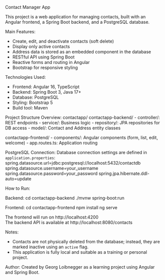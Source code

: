 
Contact Manager App

This project is a web application for managing contacts, built with an Angular frontend, a Spring Boot backend, and a PostgreSQL database.

Main Features:
- Create, edit, and deactivate contacts (soft delete)
- Display only active contacts
- Address data is stored as an embedded component in the database
- RESTful API using Spring Boot
- Reactive forms and routing in Angular
- Bootstrap for responsive styling

Technologies Used:
- Frontend: Angular 16, TypeScript
- Backend: Spring Boot 3, Java 17+
- Database: PostgreSQL
- Styling: Bootstrap 5
- Build tool: Maven

Project Structure Overview:
contactapp/
  contactapp-backend/
    - controller/: REST endpoints
    - service/: Business logic
    - repository/: JPA repositories for DB access
    - model/: Contact and Address entity classes

  contactapp-frontend/
    - components/: Angular components (form, list, edit, welcome)
    - app.routes.ts: Application routing

PostgreSQL Connection:
Database connection settings are defined in `application.properties`:
spring.datasource.url=jdbc:postgresql://localhost:5432/contactdb
spring.datasource.username=your_username
spring.datasource.password=your_password
spring.jpa.hibernate.ddl-auto=update

How to Run:

Backend:
cd contactapp-backend
./mvnw spring-boot:run

Frontend:
cd contactapp-frontend
npm install
ng serve

The frontend will run on http://localhost:4200  
The backend API is available at http://localhost:8080/contacts

Notes:
- Contacts are not physically deleted from the database; instead, they are marked inactive using an `active` flag.
- This application is fully local and suitable as a training or personal project.

Author:
Created by Georg Loibnegger as a learning project using Angular and Spring Boot.
